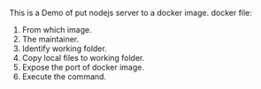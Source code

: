 This is a Demo of put nodejs server to a docker image.
docker file:
1) From which image.
2) The maintainer.
3) Identify working folder.
4) Copy local files to working folder.
5) Expose the port of docker image.
6) Execute the command.
